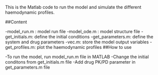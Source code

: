 This is the Matlab code to run the model and simulate the different haemodynamic profiles.

##Content

-model_run.m : model run file
-model_ode.m : model structure file
-get_initials.m: define the initial conditions
-get_parameters.m: define the system and drug parameters
-vec.m: store the model output variables
-get_profiles.m: plot the haemodynamic profiles
##How to use

-To run the model, run model_run.m file in MATLAB
-Change the initial conditons from get_initials.m file
-Add drug PK/PD parameter in get_parameters.m file